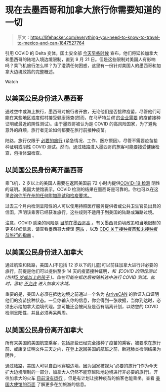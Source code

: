 # 现在去墨西哥和加拿大旅行你需要知道的一切

> 原文：<https://lifehacker.com/everything-you-need-to-know-to-travel-to-mexico-and-can-1847527764>

引用 COVID 的 Delta 变体，国土安全部 [今天早些时候](https://www.cnn.com/2021/08/20/politics/us-travel-restrictions-to-mexico-and-canada/index.html) 宣布，他们将延长加拿大和墨西哥的陆地入境边境限制，直到 9 月 21 日。但是这些限制对美国人有影响吗？乘飞机旅行怎么样？为了澄清任何困惑，这里有一份针对美国人的墨西哥和加拿大边境政策的完整概述。

Watch

## **以美国公民身份进入墨西哥**

通过空中或海上旅行，墨西哥对旅行者开放，无论他们是否接种疫苗，尽管他们可能在某些地区或度假村接受健康筛查(然而，在马萨特兰*做* [的企业需要](https://www.traveloffpath.com/mexico-covid-19-entry-requirements-for-travelers/) 的疫苗接种证明或最近的阴性测试)。由于墨西哥被认为是 COVID 的高风险国家，为了避免意外的麻烦，旅行者无论如何都要在旅行前接种疫苗。

陆路，旅行仅限于 [必要的旅行](https://mx.usembassy.gov/travel-restrictions-fact-sheet/) (紧急情况、工作、医疗原因)，尽管不需要疫苗接种证明或阴性 COVID 测试。然而，通过陆路进入墨西哥的旅客可能要接受健康检查，包括体温检查。

## **以美国公民身份离开墨西哥**

乘飞机，2 岁以上的美国人需要在返回美国前 72 小时内提供[COVID-19 检测](https://www.cnn.com/travel/article/united-states-travel-new-covid-test-requirement/index.html) 阴性的证明。美国大使馆表示，COVID 检测的结果在墨西哥是可靠的。你也可以在这里[咨询你所在州的任何附加测试和检疫要求。](https://www.cdc.gov/coronavirus/2019-ncov/travelers/travel-planner/index.html)

过去三个月内检测呈阳性的人可以使用持照医疗服务提供者或公共卫生官员出具的信函，声明该乘客已经获准旅行。这些规则不适用于到美国的陆路或海路过境。

注意，COVID 感染的风险是 [目前在墨西哥高](https://wwwnc.cdc.gov/travel/notices/covid-3/coronavirus-mexico) 。有关墨西哥边境政策和当地限制的更多详细信息，请查看墨西哥大使馆 [网站](https://mx.usembassy.gov/u-s-citizen-services/covid-19-information/) ，以及 [CDC 关于接种疫苗和未接种疫苗旅行的指南](https://wwwnc.cdc.gov/travel/notices/covid-3/coronavirus-mexico#quickguide) 。

## **以美国公民身份进入加拿大**

通过航空和陆路，美国人(不包括 12 岁以下的儿童)可以前往加拿大进行非必要的旅行，前提是他们可以提供至少 14 天的疫苗接种证明，*和【COVID 的阴性测试(包括[5 岁或以上的孩子](https://travel.gc.ca/travel-covid/travel-restrictions/exemptions) )。你也可能在抵达后被随机选中进行 COVID 测试。此时，游轮 [不允许](https://www.usatoday.com/story/travel/news/2021/08/08/canada-border-reopen-what-to-know-before-travel-canada-covid/5505783001/) 进入加拿大水域。* 

重要的是，美国人必须在抵达边境之前通过一个名为 [ArriveCAN](https://www.canada.ca/en/public-health/services/diseases/coronavirus-disease-covid-19/arrivecan.html) 的验证入口证明他们的疫苗接种状态。一旦你输入你的信息，你会得到一张收据，当你到达时，必须出示给加拿大边境代理。您可能还会被问及是否有隔离计划，以防您的 COVID 检测呈阳性，并且必须再呆两周。

## **以美国公民身份离开加拿大**

所有来美国的美国航空乘客，包括那些已经完全接种了疫苗的乘客，被要求在旅行前、或康复证明文件三天之内，在登上返回美国的航班之前，新冠肺炎检测结果为阴性。

通过陆路，美国人可以自由地穿越边境，因为回家被视为“必要的旅行”(作为今天扩大边境限制的一部分，加拿大人仍然不能穿越陆地边境进行非必要的旅行)。开往加拿大的火车 [目前没有运行](https://www.businessinsider.com/infrastructure-bill-would-make-amtrak-to-canada-travel-easier-2021-8) ，但是有计划让接种疫苗的旅客也能乘坐。查看 [美国大使馆的页面](https://ca.usembassy.gov/covid-19-information-canada-3/) 了解更多在加旅游的信息。